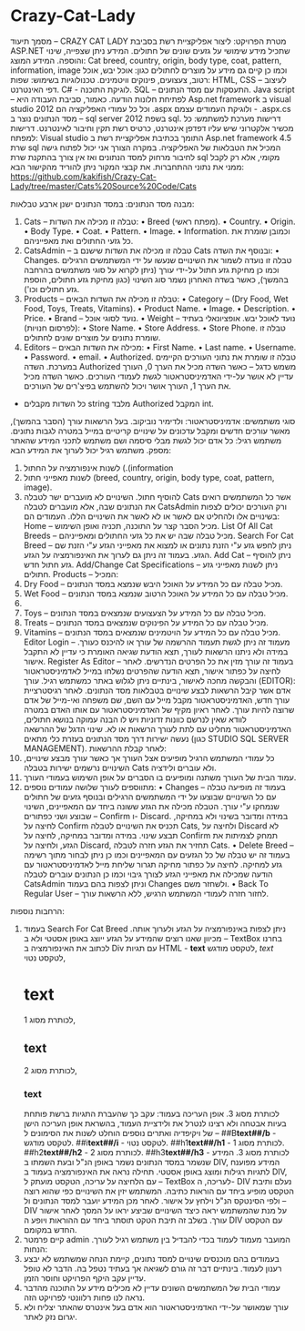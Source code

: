 Crazy-Cat-Lady
==============
מסמך תיעוד – CRAZY CAT LADY
מטרת הפרויקט:
ליצור אפליקציית רשת בסביבת ASP.NET שתכיל מידע שימושי על גזעים שונים של חתולים. המידע ניתן שצפייה, שינוי והוספה.
המידע המוצג:
Cat breed, country, origin, body type, coat, pattern, information, image
וכמו כן קיים גם מידע על מוצרים לחתולים כגון: אוכל יבש, אוכל רטוב, צעצועים, פינוקים וויטמינים.
טכנולוגיות בשימוש:
שפות:
HTML, CSS – לעיצוב דפי האינטרנט.
C# - לוגיקת התוכנה.
SQL – התעסקות עם מסד הנתונים.
Java script – לפתיחת חלונות הודעה.
כאמור, סביבת העבודה היא Asp.net  framework ב visual studio 2012 וכל כל עמודי האפליקציה הם .aspx ולוגיקת העמודים עצמם - .aspx.cs
מסד הנתונים נוצר ב – sql server 2012 בשפת sql.
דרישות מערכת למשתמש:
כל מכשיר אלקטרוני שיש עליו דפדפן אינטרנט, כרטיס רשת תקין וחיבור לאינטרנט.
דרישות למפתח:
Visual studio התומך בכתיבת אפליקציית רשת ב Asp.net framework 4.5
שרת sql המכיל את הטבלאות של האפליקציה.
במקרה הצורך אני יכול לפתוח גישה לחיבור מרחוק למסד הנתונים ואז אין צורך בהתקנת שרת sql מקומי, אלא רק לקבל ממני את נתוני ההתחברות.
את קבצי המקור ניתן להוריד מהקישור הבא:
 https://github.com/kakifish/Crazy-Cat-Lady/tree/master/Cats%20Source%20Code/Cats

מבנה מסד הנתונים:
במסד הנתונים ישנן ארבע טבלאות:
1.	Cats – טבלה זו מכילה את השדות:
•	Breed (מפתח ראשי).
•	Country.
•	Origin.
•	Body Type.
•	Coat.
•	Pattern.
•	Image.
•	Information.
וכמובן שומרת את כל גזעי החתולים ואת מאפייניהם.
2.	CatsAdmin – טבלה זו מכילה את השדות שישנם ב Cats ובנוסף את השדה:
•	Changes.
טבלה זו נועדה לשמור את השינויים שנעשו על ידי המשתמשים הרגילים וכמו כן מחיקת גזע חתול על-ידי עורך (ניתן לקרוא על סוגי משתמשים בהרחבה בהמשך), כאשר בשדה האחרון נשמר סוג השינוי (כגון מחיקת גזע חתולים, הוספת גזע חתולים וכו').
3.	Products – טבלה זו מכילה את השדות הבאים:
•	Category – (Dry Food, Wet Food, Toys, Treats, Vitamins).
•	Product Name.
•	Image.
•	Description.
•	Price.
•	Brand – נועד לסוגי אוכל.
•	Weight – נועד לאוכל יבש.
אופציונאלי בעתיד (לפרסום חנויות):
•	Store Name.
•	Store Address.
•	Store Phone.
טבלה זו שומרת נתונים על מוצרים שונים לחתולים.
4.	Editors – מכילה את השדות הבאים:
•	First Name.
•	Last name.
•	Username.
•	Password.
•	email.
•	Authorized.
טבלה זו שומרת את נתוני העורכים הקיימים במערכת.
השדה Authorized משמש כדגל – כאשר השדה מכיל את הערך 0, העורך עדיין לא אושר על-ידי האדמיניסטראטור לגשת לעמודי העורכים.
כאשר השדה מכיל את הערך 1, העורך אושר ויכול להשתמש בפיצ'רים של העורכים.

-	כל השדות מקבלים string מלבד Authorized המקבל int.

סוגי משתמשים:
אדמיניסטראטור: ולדימיר נוביקוב. בעל הרשאות עורך (הסבר בהמשך), מאשר עורכים חדשים ומקבל עדכונים על שינויים קריטיים במייל במטרה לגבות נתונים.
משתמש רגיל: כל אדם יכול לגשת מבלי סיסמה ושם משתמש לתכני המידע שהאתר מספק. משתמש רגיל יכול לערוך את המידע הבא:
1.	לשנות אינפורמציה על החתול (.(information
2.	לשנות מאפייני חתול (breed, country, origin, body type, coat, pattern, image).
3.	להוסיף חתול.
השינויים לא מועברים ישר לטבלה Cats אשר כל המשתמשים רואים את הנתונים שבה, אלא מועברים לטבלה CatsAdmin ורק העורכים יכולים לצפות בשינויים אלו ולהחליט אם לאשר או לא לאשר את השינויים הללו.
העמודים הם:
Home – מכיל הסבר קצר על התוכנה, תכניה ואופן השימוש.
List Of All Cat Breeds – מכיל טבלה שבה יש את כל גזעי החתולים ומאפייניהם.
Search For Cat Breed – ניתן לחפש גזע ע"י הזנת נתונים או למצוא את מאפייני הגזע ע"י הזנת שם הגזע.
בעמוד זה ניתן גם לערוך את האינפורמציה על הגזע.
Add Cat – ניתן להוסיף גזע חתול חדש.
Add/Change Cat Specifications – ניתן לשנות מאפייני גזע חתולים.
Products – המכיל:
1.	Dry Food – מכיל טבלה עם כל המידע על האוכל היבש שנמצא במסד הנתונים.
2.	Wet Food – מכיל טבלה עם כל המידע על האוכל הרטוב שנמצא במסד הנתונים.
3.	
4.	Toys – מכיל טבלה עם כל המידע על הצעצועים שנמצאים במסד הנתונים.
5.	Treats – מכיל טבלה עם כל המידע על הפינוקים שנמצאים במסד הנתונים.
6.	Vitamins – מכיל טבלה עם כל המידע על הויטמינים שנמצאים במסד הנתונים.
Editor Login – מעמוד זה ניתן לגשת תעמוד ההרשמה של עורך או להיכנס כעורך. במידה ולא ניתנו הרשאות לעורך, תצא הודעת שגיאה האומרת כי עדיין לא התקבל אישור.
Register As Editor – בעמוד זה עורך מזין את כל הפרטים הנדרשים. לאחר לחיצה על כפתור אישור, תצא הודעה שהפרטים נשלחו במייל לאדמיניסטראטור והבקשה מחכה לאישור, בינתיים ניתן לגלוש באתר כמשתמש רגיל.
עורך (EDITOR): 
אדם אשר קיבל הרשאות לבצע שינויים בטבלאות מסד הנתונים.
לאחר רגיסטרציית עורך חדש, האדמיניסטראטור מקבל מייל עם השם, שם משפחה ואי-מייל של אדם שרוצה להיות עורך. לאחר ראיון מקיף של האדמיניסטראטור עם אותו האדם במטרה לוודא שאין לנרשם כוונות זדוניות ויש לו הבנה עמוקה בנושא חתולים, האדמיניסטראטור מחליט עם לתת לעורך הרשאות או לא. שינוי הדגל של ההרשאה נעשה ישירות דרך מסד הנתונים בעזרת כלי מתאים (כגון STUDIO SQL SERVER MANAGEMENT).
לאחר קבלת ההרשאות:
1.	כל עמודי המשתמש הרגיל מופיעים אצל העורך אך כאשר עורך מבצע שינויים, השינויים נרשמים ישירות בטבלה Cats ולא עוברים ולידציה.
2.	עמוד הבית של העורך משתנה ומופיעים בו הסברים על אופן השימוש בעמודי העורך.
3.	מתווספים לעורך שלושה עמודים נוספים:
•	Changes – בעמוד זה מופיעה טבלה עם כל השינויים שבוצעו על ידי המשתמשים הרגילים ובנוסף גזעים של חתולים שנמחקו ע"י עורך.
הטבלה מכילה את הגזע ששונה ביחד עם המאפיינים, השינוי שבוצע ושני כפתורים – Confirm ו- Discard.
במידה ומדובר בשינוי ולא במחיקה, לחיצה על Confirm תכניס את השינויים לטבלה Cats, ולחיצה על Discard לא תבצע שינוי.
במידה ומדובר במחיקה, לחיצה על Confirm תמחק לצמיתות את הגזע, ולחיצה על Discard, תחזיר את הגזע חזרה לטבלה Cats.
•	Delete Breed – בעמוד זה יש טבלה של כל הגזעים עם המאפיינים וכמו כן ניתן לבחור מתוך רשימה גזע למחיקה. לחיצה על כפתור מחיקה תגרור שליחת מייל לאדמיניסטראטור עם הודעה שמכילה את מאפייני הגזע לצורך גיבוי וכמו כן הנתונים עוברים לטבלה CatsAdmin וניתן לצפות בהם בעמוד Changes ולשחזר משם.
•	Back To Regular User – לחזור חזרה לעמודי המשתמש הרגיש, ללא הרשאות עורך.

הרחבות נוספות:
1.	בעמוד Search For Cat Breed ניתן לצפות באינפורמציה על הגזע ולערוך אותה.
מכיוון שאנו רוצים שהמידע על הגזע ייוצג באופן אסטטי ולא ב – TextBox בחרנו לכתוב את האינפורמציה ב Div עם תגיות HTML - <b>text</b> לטקסט מודגש, <i>text</i> לטקסט נטוי, <h1>text</h1> לכותרת מסוג 1, <h2>text</h2> לכותרת מסוג 2, <h3>text</h3> לכותרת מסוג 3.
אופן העריכה בעמוד:
עקב כך שהעברת התגיות ברשת פותחת בעיות אבטחה ולא רצינו לנטרל את ולידציית העמוד, בהשראת אופן העריכה הישן של ויקיפדיה ואתרים נוספים הוחלט לשנות את הסימונים ל – 
##B**text##/b** - לטקסט מודגש.
##i**text##/i** - לטקסט נטוי.
##h1**text##/h1** - לכותרת מסוג 1.
##h2**text##/h2** - לכותרת מסוג 2.
##h3**text##/h3** - לכותרת מסוג 3.
המידע שנשמר במסד הנתונים נשמר באופן הנ"ל ובעת השמתו ב DIV, המידע מפוענח לתגיות רגילות ומוצג באופן אסטטי.
תחילה נראה את האינפורמציה בעמוד ב DIV, עם הלחיצה על עריכה, הטקסט מועתק ל – TextBox לעריכה, ה- DIV נעלם ותיבת הטקסט מופיע ביחד עם הוראות כתיבה.
המשתמש יזין את השינויים כפי שהוא רוצה ולפי הסינטקס הנ"ל וילחץ על אישור.
לאחר מכן המידע יועבר למסד הנתונים ול – DIV על מנת שהמשתמש יראה כיצד השינויים שביצע יראו על המסך לאחר אישור עורך.
בשלב זה תיבת הטקט תוסתר ביחד עם ההוראות ויופע ה DIV עם הטקסט החדש במקומם.
2.	קיים פרמטר admin המועבר מעמוד לעמוד בכדי להבדיל בין משתמש רגיל לעורך.
הנחות:
1.	בעמודים בהם מוכנסים שינויים למסד נתונים, קיימת הנחה שמשתמש לא יבצע רענון לעמוד. בינתיים דבר זה גורם לשגיאה אך בעתיד נטפל בה. הדבר לא טופל עדיין עקב היקף הפרויקט וחוסר הזמן.
2.	עמודי הבית של המשתמשים השונים עדיין לא מכילים מידע על התוכנה מהדבר נראה לנו פחות רלוונטי לפרויקט הזה.
3.	עורך שמאושר על-ידי האדמיניסטראטור הוא אדם בעל אינטרס שהאתר יצליח ולא יגרום נזק לאתר.
